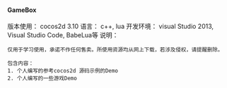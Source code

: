 #### GameBox
版本使用： cocos2d 3.10
语言： c++, lua
开发环境： visual Studio 2013, Visual Studio Code, BabeLua等
说明：
```
仅用于学习使用，承诺不作任何售卖。所使用资源均从网上下载，若涉及侵权，请提醒删除。

包含内容：
1. 个人编写的参考cocos2d 源码示例的Demo
2. 个人编写的一些游戏Demo
```
